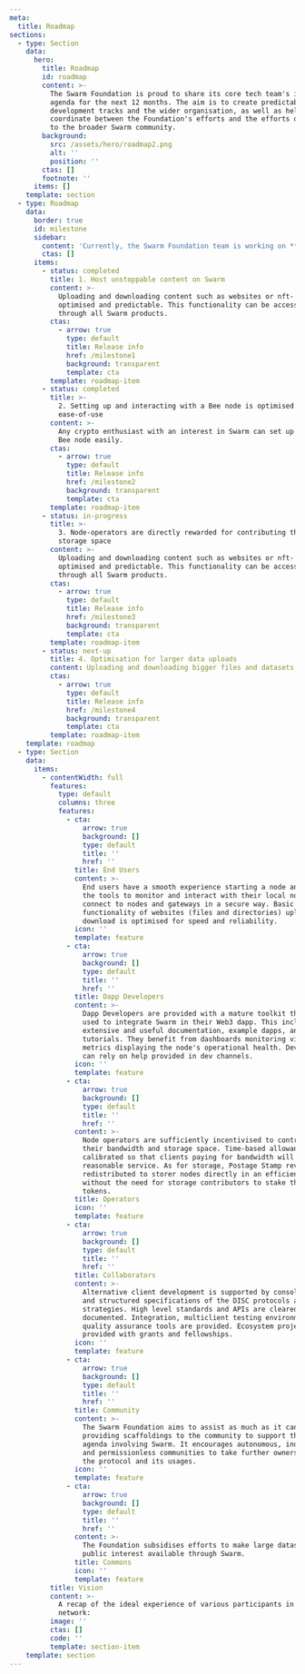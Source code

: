 ```yaml
---
meta:
  title: Roadmap
sections:
  - type: Section
    data:
      hero:
        title: Roadmap
        id: roadmap
        content: >-
          The Swarm Foundation is proud to share its core tech team's internal
          agenda for the next 12 months. The aim is to create predictability in
          development tracks and the wider organisation, as well as help
          coordinate between the Foundation's efforts and the efforts deployed
          to the broader Swarm community.
        background:
          src: /assets/hero/roadmap2.png
          alt: ''
          position: ''
        ctas: []
        footnote: ''
      items: []
    template: section
  - type: Roadmap
    data:
      border: true
      id: milestone
      sidebar:
        content: 'Currently, the Swarm Foundation team is working on **Milestone3**.'
        ctas: []
      items:
        - status: completed
          title: 1. Host unstoppable content on Swarm
          content: >-
            Uploading and downloading content such as websites or nft- data is
            optimised and predictable. This functionality can be accessed
            through all Swarm products.
          ctas:
            - arrow: true
              type: default
              title: Release info
              href: /milestone1
              background: transparent
              template: cta
          template: roadmap-item
        - status: completed
          title: >-
            2. Setting up and interacting with a Bee node is optimised for
            ease-of-use
          content: >-
            Any crypto enthusiast with an interest in Swarm can set up and run a
            Bee node easily.
          ctas:
            - arrow: true
              type: default
              title: Release info
              href: /milestone2
              background: transparent
              template: cta
          template: roadmap-item
        - status: in-progress
          title: >-
            3. Node-operators are directly rewarded for contributing their
            storage space
          content: >-
            Uploading and downloading content such as websites or nft- data is
            optimised and predictable. This functionality can be accessed
            through all Swarm products.
          ctas:
            - arrow: true
              type: default
              title: Release info
              href: /milestone3
              background: transparent
              template: cta
          template: roadmap-item
        - status: next-up
          title: 4. Optimisation for larger data uploads
          content: Uploading and downloading bigger files and datasets is optimised.
          ctas:
            - arrow: true
              type: default
              title: Release info
              href: /milestone4
              background: transparent
              template: cta
          template: roadmap-item
    template: roadmap
  - type: Section
    data:
      items:
        - contentWidth: full
          features:
            type: default
            columns: three
            features:
              - cta:
                  arrow: true
                  background: []
                  type: default
                  title: ''
                  href: ''
                title: End Users
                content: >-
                  End users have a smooth experience starting a node and have
                  the tools to monitor and interact with their local node. Apps
                  connect to nodes and gateways in a secure way. Basic
                  functionality of websites (files and directories) upload and
                  download is optimised for speed and reliability.
                icon: ''
                template: feature
              - cta:
                  arrow: true
                  background: []
                  type: default
                  title: ''
                  href: ''
                title: Dapp Developers
                content: >-
                  Dapp Developers are provided with a mature toolkit that can be
                  used to integrate Swarm in their Web3 dapp. This includes
                  extensive and useful documentation, example dapps, and
                  tutorials. They benefit from dashboards monitoring vital
                  metrics displaying the node's operational health. Developers
                  can rely on help provided in dev channels.
                icon: ''
                template: feature
              - cta:
                  arrow: true
                  background: []
                  type: default
                  title: ''
                  href: ''
                content: >-
                  Node operators are sufficiently incentivised to contribute
                  their bandwidth and storage space. Time-based allowance is
                  calibrated so that clients paying for bandwidth will get
                  reasonable service. As for storage, Postage Stamp revenue is
                  redistributed to storer nodes directly in an efficient way
                  without the need for storage contributors to stake their
                  tokens.
                title: Operators
                icon: ''
                template: feature
              - cta:
                  arrow: true
                  background: []
                  type: default
                  title: ''
                  href: ''
                title: Collaborators
                content: >-
                  Alternative client development is supported by consolidated
                  and structured specifications of the DISC protocols and client
                  strategies. High level standards and APIs are cleared up and
                  documented. Integration, multiclient testing environment and
                  quality assurance tools are provided. Ecosystem projects are
                  provided with grants and fellowships.
                icon: ''
                template: feature
              - cta:
                  arrow: true
                  background: []
                  type: default
                  title: ''
                  href: ''
                title: Community
                content: >-
                  The Swarm Foundation aims to assist as much as it can in
                  providing scaffoldings to the community to support their own
                  agenda involving Swarm. It encourages autonomous, independent
                  and permissionless communities to take further ownership over
                  the protocol and its usages.
                icon: ''
                template: feature
              - cta:
                  arrow: true
                  background: []
                  type: default
                  title: ''
                  href: ''
                content: >-
                  The Foundation subsidises efforts to make large datasets of
                  public interest available through Swarm.
                title: Commons
                icon: ''
                template: feature
          title: Vision
          content: >-
            A recap of the ideal experience of various participants in the
            network:
          image: ''
          ctas: []
          code: ''
          template: section-item
    template: section
---
```


